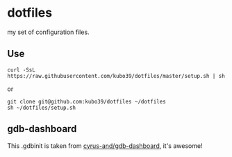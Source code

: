 # dotfiles

my set of configuration files.

## Use

```
curl -SsL https://raw.githubusercontent.com/kubo39/dotfiles/master/setup.sh | sh
```

or

```
git clone git@github.com:kubo39/dotfiles ~/dotfiles
sh ~/dotfiles/setup.sh
```

## gdb-dashboard

This .gdbinit is taken from [cyrus-and/gdb-dashboard](https://github.com/cyrus-and/gdb-dashboard), it's awesome!
